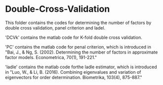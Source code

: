 # Double-Cross-Validation

This folder contains the codes for determining the number of factors by double cross validation, panel criterion and ladel.

'DCVk' contains the matlab code for K-fold double cross validation.

'PC' contains the matlab code for penal criterion, which is introduced in "Bai, J., & Ng, S. (2002). Determining the number of factors in approximate factor models. Econometrica, 70(1), 191-221."

'ladle' contains the matlab code forthe ladle estimator, which is introduced in "Luo, W., & Li, B. (2016). Combining eigenvalues and variation of eigenvectors for order determination. Biometrika, 103(4), 875-887."
